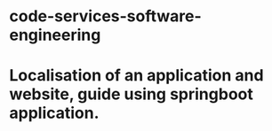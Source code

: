 # code-services-software-engineering

# Localisation of an application and website, guide using springboot application.
